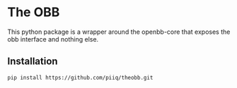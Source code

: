 # The OBB

This python package is a wrapper around the openbb-core that exposes the obb interface and nothing else.

## Installation

```bash
pip install https://github.com/piiq/theobb.git
```
